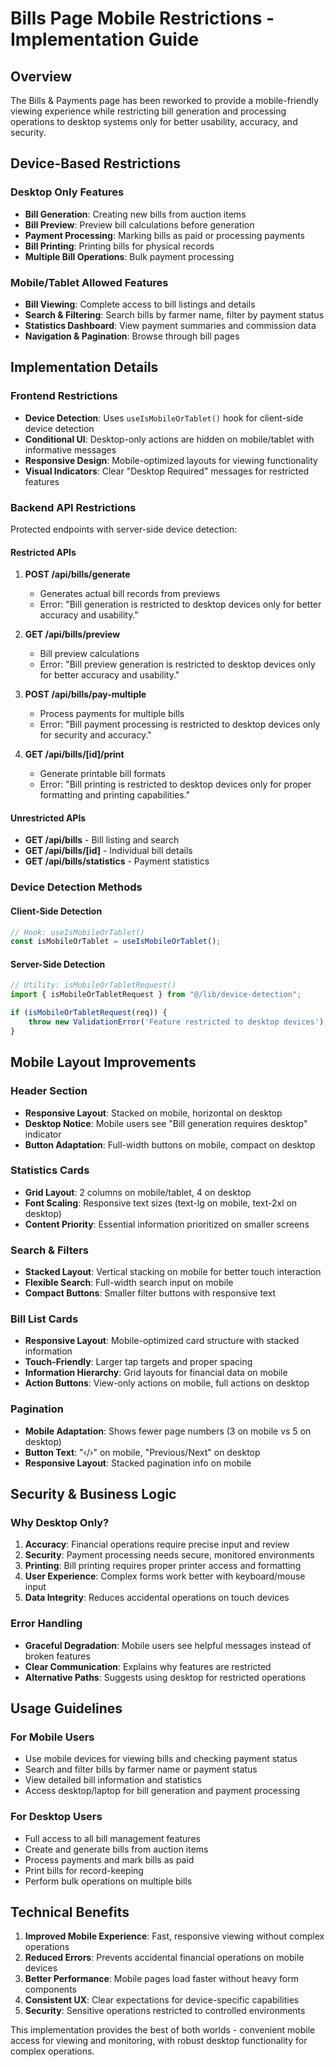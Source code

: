 # Bills Page Mobile Restrictions - Implementation Guide

## Overview
The Bills & Payments page has been reworked to provide a mobile-friendly viewing experience while restricting bill generation and processing operations to desktop systems only for better usability, accuracy, and security.

## Device-Based Restrictions

### Desktop Only Features
- **Bill Generation**: Creating new bills from auction items
- **Bill Preview**: Preview bill calculations before generation  
- **Payment Processing**: Marking bills as paid or processing payments
- **Bill Printing**: Printing bills for physical records
- **Multiple Bill Operations**: Bulk payment processing

### Mobile/Tablet Allowed Features
- **Bill Viewing**: Complete access to bill listings and details
- **Search & Filtering**: Search bills by farmer name, filter by payment status
- **Statistics Dashboard**: View payment summaries and commission data
- **Navigation & Pagination**: Browse through bill pages

## Implementation Details

### Frontend Restrictions
- **Device Detection**: Uses `useIsMobileOrTablet()` hook for client-side device detection
- **Conditional UI**: Desktop-only actions are hidden on mobile/tablet with informative messages
- **Responsive Design**: Mobile-optimized layouts for viewing functionality
- **Visual Indicators**: Clear "Desktop Required" messages for restricted features

### Backend API Restrictions
Protected endpoints with server-side device detection:

#### Restricted APIs
1. **POST /api/bills/generate**
   - Generates actual bill records from previews
   - Error: "Bill generation is restricted to desktop devices only for better accuracy and usability."

2. **GET /api/bills/preview** 
   - Bill preview calculations
   - Error: "Bill preview generation is restricted to desktop devices only for better accuracy and usability."

3. **POST /api/bills/pay-multiple**
   - Process payments for multiple bills
   - Error: "Bill payment processing is restricted to desktop devices only for security and accuracy."

4. **GET /api/bills/[id]/print**
   - Generate printable bill formats
   - Error: "Bill printing is restricted to desktop devices only for proper formatting and printing capabilities."

#### Unrestricted APIs
- **GET /api/bills** - Bill listing and search
- **GET /api/bills/[id]** - Individual bill details
- **GET /api/bills/statistics** - Payment statistics

### Device Detection Methods

#### Client-Side Detection
```typescript
// Hook: useIsMobileOrTablet()
const isMobileOrTablet = useIsMobileOrTablet();
```

#### Server-Side Detection
```typescript
// Utility: isMobileOrTabletRequest()
import { isMobileOrTabletRequest } from "@/lib/device-detection";

if (isMobileOrTabletRequest(req)) {
    throw new ValidationError('Feature restricted to desktop devices');
}
```

## Mobile Layout Improvements

### Header Section
- **Responsive Layout**: Stacked on mobile, horizontal on desktop
- **Desktop Notice**: Mobile users see "Bill generation requires desktop" indicator
- **Button Adaptation**: Full-width buttons on mobile, compact on desktop

### Statistics Cards
- **Grid Layout**: 2 columns on mobile/tablet, 4 on desktop
- **Font Scaling**: Responsive text sizes (text-lg on mobile, text-2xl on desktop)
- **Content Priority**: Essential information prioritized on smaller screens

### Search & Filters
- **Stacked Layout**: Vertical stacking on mobile for better touch interaction
- **Flexible Search**: Full-width search input on mobile
- **Compact Buttons**: Smaller filter buttons with responsive text

### Bill List Cards
- **Responsive Layout**: Mobile-optimized card structure with stacked information
- **Touch-Friendly**: Larger tap targets and proper spacing
- **Information Hierarchy**: Grid layouts for financial data on mobile
- **Action Buttons**: View-only actions on mobile, full actions on desktop

### Pagination
- **Mobile Adaptation**: Shows fewer page numbers (3 on mobile vs 5 on desktop)
- **Button Text**: "‹/›" on mobile, "Previous/Next" on desktop
- **Responsive Layout**: Stacked pagination info on mobile

## Security & Business Logic

### Why Desktop Only?
1. **Accuracy**: Financial operations require precise input and review
2. **Security**: Payment processing needs secure, monitored environments
3. **Printing**: Bill printing requires proper printer access and formatting
4. **User Experience**: Complex forms work better with keyboard/mouse input
5. **Data Integrity**: Reduces accidental operations on touch devices

### Error Handling
- **Graceful Degradation**: Mobile users see helpful messages instead of broken features
- **Clear Communication**: Explains why features are restricted
- **Alternative Paths**: Suggests using desktop for restricted operations

## Usage Guidelines

### For Mobile Users
- Use mobile devices for viewing bills and checking payment status
- Search and filter bills by farmer name or payment status
- View detailed bill information and statistics
- Access desktop/laptop for bill generation and payment processing

### For Desktop Users  
- Full access to all bill management features
- Create and generate bills from auction items
- Process payments and mark bills as paid
- Print bills for record-keeping
- Perform bulk operations on multiple bills

## Technical Benefits

1. **Improved Mobile Experience**: Fast, responsive viewing without complex operations
2. **Reduced Errors**: Prevents accidental financial operations on mobile devices
3. **Better Performance**: Mobile pages load faster without heavy form components
4. **Consistent UX**: Clear expectations for device-specific capabilities
5. **Security**: Sensitive operations restricted to controlled environments

This implementation provides the best of both worlds - convenient mobile access for viewing and monitoring, with robust desktop functionality for complex operations.
